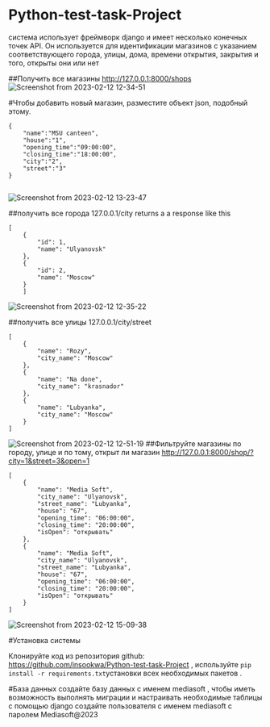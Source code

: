 # Python-test-task-Project
система использует фреймворк django и имеет несколько конечных точек API. Он используется для идентификации магазинов с указанием соответствующего города, улицы, дома, времени открытия, закрытия и того, открыты они или нет


##Получить все магазины
http://127.0.0.1:8000/shops
![Screenshot from 2023-02-12 12-34-51](https://user-images.githubusercontent.com/42169195/218313748-2c4e1bbc-d7fa-4183-acba-9fc755fd9648.png)



#Чтобы добавить новый магазин, разместите объект json, подобный этому.
```
{
    "name":"MSU canteen",
    "house":"1",
    "opening_time":"09:00:00",
    "closing_time":"18:00:00",
    "city":"2",
    "street":"3"
}


```
![Screenshot from 2023-02-12 13-23-47](https://user-images.githubusercontent.com/42169195/218313502-9524a758-41bd-4549-9c78-3603227f580e.png)

##получить все города
127.0.0.1/city
returns a a response like this 
```
[
    {
        "id": 1,
        "name": "Ulyanovsk"
    },
    {
        "id": 2,
        "name": "Moscow"
    }
    ]
 ```

![Screenshot from 2023-02-12 12-35-22](https://user-images.githubusercontent.com/42169195/218313667-01d984a6-ec37-45ce-acec-eef7b3ad30b5.png)


##получить все улицы
127.0.0.1/city/street

```
[
    {
        "name": "Rozy",
        "city_name": "Moscow"
    },
    {
        "name": "Na done",
        "city_name": "krasnador"
    },
    {
        "name": "Lubyanka",
        "city_name": "Moscow"
    }
]

```
![Screenshot from 2023-02-12 12-51-19](https://user-images.githubusercontent.com/42169195/218313565-0eb545ed-feba-450f-931d-b8e092354b4b.png)
##Фильтруйте магазины по городу, улице и по тому, открыт ли магазин
http://127.0.0.1:8000/shop/?city=1&street=3&open=1



```
[
    {
        "name": "Media Soft",
        "city_name": "Ulyanovsk",
        "street_name": "Lubyanka",
        "house": "67",
        "opening_time": "06:00:00",
        "closing_time": "20:00:00",
        "isOpen": "открывать"
    },
    {
        "name": "Media Soft",
        "city_name": "Ulyanovsk",
        "street_name": "Lubyanka",
        "house": "67",
        "opening_time": "06:00:00",
        "closing_time": "20:00:00",
        "isOpen": "открывать"
    }
]
```
![Screenshot from 2023-02-12 15-09-38](https://user-images.githubusercontent.com/42169195/218313627-a4bca304-73ad-4f87-b6cd-ec3e36e7eff8.png)



#Установка системы

Клонируйте код из репозитория github: https://github.com/insookwa/Python-test-task-Project 
, используйте  ```pip install -r requirements.txt```установки всех необходимых пакетов .

#База данных
создайте базу данных с именем mediasoft , чтобы иметь возможность выполнять миграции и настраивать необходимые таблицы с помощью django
создайте пользователя с именем mediasoft с паролем Mediasoft@2023
